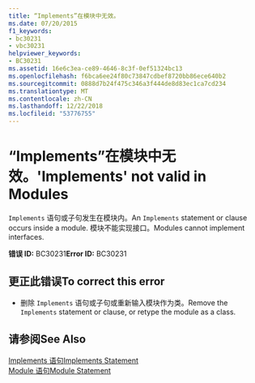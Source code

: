 ```yaml
---
title: “Implements”在模块中无效。
ms.date: 07/20/2015
f1_keywords:
- bc30231
- vbc30231
helpviewer_keywords:
- BC30231
ms.assetid: 16e6c3ea-ce89-4646-8c3f-0ef51324bc13
ms.openlocfilehash: f6bca6ee24f80c73847cdbef8720bb86ece640b2
ms.sourcegitcommit: 0888d7b24f475c346a3f444de8d83ec1ca7cd234
ms.translationtype: MT
ms.contentlocale: zh-CN
ms.lasthandoff: 12/22/2018
ms.locfileid: "53776755"
---
```

# <a name="implements-not-valid-in-modules"></a><span data-ttu-id="bf3ce-102">“Implements”在模块中无效。</span><span class="sxs-lookup"><span data-stu-id="bf3ce-102">'Implements' not valid in Modules</span></span>
<span data-ttu-id="bf3ce-103">`Implements` 语句或子句发生在模块内。</span><span class="sxs-lookup"><span data-stu-id="bf3ce-103">An `Implements` statement or clause occurs inside a module.</span></span> <span data-ttu-id="bf3ce-104">模块不能实现接口。</span><span class="sxs-lookup"><span data-stu-id="bf3ce-104">Modules cannot implement interfaces.</span></span>  
  
 <span data-ttu-id="bf3ce-105">**错误 ID:** BC30231</span><span class="sxs-lookup"><span data-stu-id="bf3ce-105">**Error ID:** BC30231</span></span>  
  
## <a name="to-correct-this-error"></a><span data-ttu-id="bf3ce-106">更正此错误</span><span class="sxs-lookup"><span data-stu-id="bf3ce-106">To correct this error</span></span>  
  
-   <span data-ttu-id="bf3ce-107">删除 `Implements` 语句或子句或重新输入模块作为类。</span><span class="sxs-lookup"><span data-stu-id="bf3ce-107">Remove the `Implements` statement or clause, or retype the module as a class.</span></span>  
  
## <a name="see-also"></a><span data-ttu-id="bf3ce-108">请参阅</span><span class="sxs-lookup"><span data-stu-id="bf3ce-108">See Also</span></span>  
 [<span data-ttu-id="bf3ce-109">Implements 语句</span><span class="sxs-lookup"><span data-stu-id="bf3ce-109">Implements Statement</span></span>](../../visual-basic/language-reference/statements/implements-statement.md)  
 [<span data-ttu-id="bf3ce-110">Module 语句</span><span class="sxs-lookup"><span data-stu-id="bf3ce-110">Module Statement</span></span>](../../visual-basic/language-reference/statements/module-statement.md)
